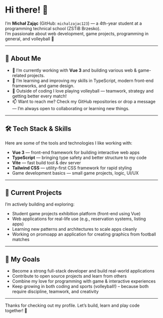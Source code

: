 # Hi there! 👋  
I’m **Michał Zając** (GitHub: `michalzajac123`) — a 4th-year student at a programming technical school (ZSTiB Brzesko).  
I’m passionate about web development, game projects, programming in general, and volleyball 🏐

---

## 🎯 About Me  
- 🔭 I’m currently working with **Vue 3** and building various web & game-related projects.  
- 🌱 I’m learning and improving my skills in TypeScript, modern front-end frameworks, and game design.  
- 🏐 Outside of coding I love playing volleyball — teamwork, strategy and getting better every match!  
- 📫 Want to reach me? Check my GitHub repositories or drop a message — I’m always open to collaborating or learning new things.

---

## 🛠 Tech Stack & Skills  
Here are some of the tools and technologies I like working with:  
- **Vue 3** — front-end framework for building interactive web apps  
- **TypeScript** — bringing type safety and better structure to my code  
- **Vite** — fast build tool & dev server  
- **Tailwind CSS** — utility-first CSS framework for rapid styling  
- Game development basics — small game projects, logic, UI/UX  

---

## 🚀 Current Projects  
I’m actively building and exploring:  
- Student game projects exhibition platform (front-end using Vue)  
- Web applications for real-life use (e.g., reservation systems, listing apps)  
- Learning new patterns and architectures to scale apps cleanly  
- Working on promoapp an application for creating graphics from football matches

---

## 🎯 My Goals  
- Become a strong full-stack developer and build real-world applications  
- Contribute to open source projects and learn from others  
- Combine my love for programming with game & interactive experiences  
- Keep growing in both coding and sports (volleyball!) – because both require discipline, teamwork, and creativity  

---

Thanks for checking out my profile. Let’s build, learn and play code together! 🚀  
